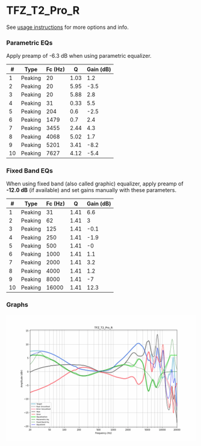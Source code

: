 # TFZ_T2_Pro_R
See [usage instructions](https://github.com/jaakkopasanen/AutoEq#usage) for more options and info.

### Parametric EQs
Apply preamp of -6.3 dB when using parametric equalizer.

|   # | Type    |   Fc (Hz) |    Q |   Gain (dB) |
|-----|---------|-----------|------|-------------|
|   1 | Peaking |        20 | 1.03 |         1.2 |
|   2 | Peaking |        20 | 5.95 |        -3.5 |
|   3 | Peaking |        20 | 5.88 |         2.8 |
|   4 | Peaking |        31 | 0.33 |         5.5 |
|   5 | Peaking |       204 | 0.6  |        -2.5 |
|   6 | Peaking |      1479 | 0.7  |         2.4 |
|   7 | Peaking |      3455 | 2.44 |         4.3 |
|   8 | Peaking |      4068 | 5.02 |         1.7 |
|   9 | Peaking |      5201 | 3.41 |        -8.2 |
|  10 | Peaking |      7627 | 4.12 |        -5.4 |

### Fixed Band EQs
When using fixed band (also called graphic) equalizer, apply preamp of **-12.0 dB** (if available) and set gains manually with these parameters.

|   # | Type    |   Fc (Hz) |    Q |   Gain (dB) |
|-----|---------|-----------|------|-------------|
|   1 | Peaking |        31 | 1.41 |         6.6 |
|   2 | Peaking |        62 | 1.41 |         3   |
|   3 | Peaking |       125 | 1.41 |        -0.1 |
|   4 | Peaking |       250 | 1.41 |        -1.9 |
|   5 | Peaking |       500 | 1.41 |        -0   |
|   6 | Peaking |      1000 | 1.41 |         1.1 |
|   7 | Peaking |      2000 | 1.41 |         3.2 |
|   8 | Peaking |      4000 | 1.41 |         1.2 |
|   9 | Peaking |      8000 | 1.41 |        -7   |
|  10 | Peaking |     16000 | 1.41 |        12.3 |

### Graphs
![](./TFZ_T2_Pro_R.png)
